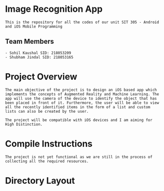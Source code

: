 # Image Recognition App
	This is the repository for all the codes of our unit SIT 305 - Android and iOS Mobile Programming

## Team Members 
	- Sohil Kaushal SID: 218053209	
	- Shubham Jindal SID: 218053165

# Project Overview
	The main objective of the project is to design an iOS based app which implements the concepts of Augmented Reality and Machine Learning. The app will use the camera of the device to identify the object that has been placed in front of it. Furthermore, the user will be able to view all the recently identified items in the form of a list and custom lists can also be created by the user.

	The project will be compatible with iOS devices and I am aiming for High Distinction.

# Compile Instructions 
    The project is not yet functional as we are still in the process of collecting all the required resources.
# Directory Layout 
